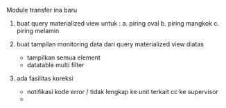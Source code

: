 Module transfer ina baru

1. buat query materialized view untuk :
   a. piring oval
   b. piring mangkok
   c. piring melamin

2. buat tampilan monitoring data dari query materialized view diatas

   - tampilkan semua element
   - datatable multi filter

3. ada fasilitas koreksi
   - notifikasi kode error / tidak lengkap ke unit terkait cc ke supervisor
   -
